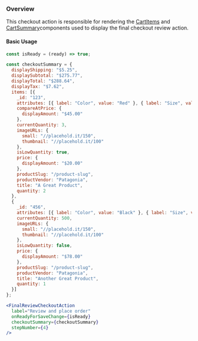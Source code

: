 ### Overview
This checkout action is responsible for rendering the [CartItems](/#!/CartItems) and [CartSummary](/#!/CartSummary)components used to display the final checkout review action.

#### Basic Usage

```jsx
const isReady = (ready) => true;

const checkoutSummary = {
  displayShipping: "$5.25",
  displaySubtotal: "$275.77",
  displayTotal: "$288.64",
  displayTax: "$7.62",
  items: [{
    _id: "123",
    attributes: [{ label: "Color", value: "Red" }, { label: "Size", value: "Medium" }],
    compareAtPrice: {
      displayAmount: "$45.00"
    },
    currentQuantity: 3,
    imageURLs: {
      small: "//placehold.it/150",
      thumbnail: "//placehold.it/100"
    },
    isLowQuantity: true,
    price: {
      displayAmount: "$20.00"
    },
    productSlug: "/product-slug",
    productVendor: "Patagonia",
    title: "A Great Product",
    quantity: 2
  },
  {
    _id: "456",
    attributes: [{ label: "Color", value: "Black" }, { label: "Size", value: "10" }],
    currentQuantity: 500,
    imageURLs: {
      small: "//placehold.it/150",
      thumbnail: "//placehold.it/100"
    },
    isLowQuantity: false,
    price: {
      displayAmount: "$78.00"
    },
    productSlug: "/product-slug",
    productVendor: "Patagonia",
    title: "Another Great Product",
    quantity: 1
  }]
};

<FinalReviewCheckoutAction
  label="Review and place order"
  onReadyForSaveChange={isReady}
  checkoutSummary={checkoutSummary}
  stepNumber={4}
/>

```
